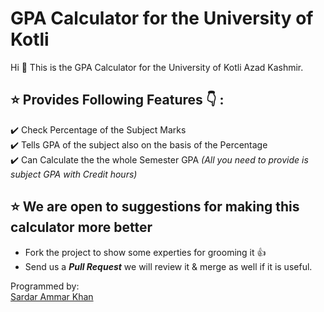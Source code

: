 # GPA Calculator for the University of Kotli  
Hi :wave: This is the GPA Calculator for the University of Kotli Azad Kashmir.
## :star: Provides Following Features :point_down: :
  :heavy_check_mark: Check Percentage of the Subject Marks  
  :heavy_check_mark: Tells GPA of the subject also on the basis of the Percentage  
  :heavy_check_mark: Can Calculate the the whole Semester GPA  _(All you need to provide is subject GPA with Credit hours)_  

## :star: We are open to suggestions for making this calculator more better
- Fork the project to show some experties for grooming it :thumbsup:
- Send us a ***Pull Request*** we will review it & merge as well if it is useful. 

Programmed by:  
[Sardar Ammar Khan](https://github.com/im-SardarAmmarKhan)
